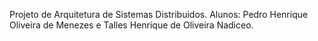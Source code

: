 Projeto de Arquitetura de Sistemas Distribuidos.
Alunos: Pedro Henrique Oliveira de Menezes e Talles Henrique de Oliveira Nadiceo.
